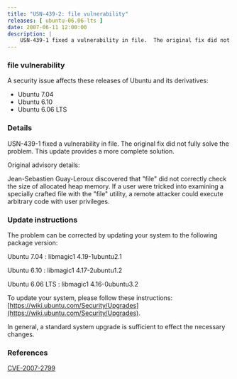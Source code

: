 ```yaml
---
title: "USN-439-2: file vulnerability"
releases: [ ubuntu-06.06-lts ]
date: 2007-06-11 12:00:00
description: |
    USN-439-1 fixed a vulnerability in file.  The original fix did not fully solve the problem.  This update provides a more complete solution.
--- 
```

 
### file vulnerability

A security issue affects these releases of Ubuntu and its derivatives:

* Ubuntu 7.04
* Ubuntu 6.10
* Ubuntu 6.06 LTS

### Details

USN-439-1 fixed a vulnerability in file. The original fix did not fully solve the problem. This update provides a more complete solution.

Original advisory details:

 Jean-Sebastien Guay-Leroux discovered that &quot;file&quot; did not correctly check the size of allocated heap memory. If a user were tricked into examining a specially crafted file with the &quot;file&quot; utility, a remote attacker could execute arbitrary code with user privileges.

### Update instructions

The problem can be corrected by updating your system to the following package version:

Ubuntu 7.04
 : libmagic1 <span>4.19-1ubuntu2.1</span>

Ubuntu 6.10
 : libmagic1 <span>4.17-2ubuntu1.2</span>

Ubuntu 6.06 LTS
 : libmagic1 <span>4.16-0ubuntu3.2</span>

To update your system, please follow these instructions: [https://wiki.ubuntu.com/Security/Upgrades](https://wiki.ubuntu.com/Security/Upgrades).

In general, a standard system upgrade is sufficient to effect the necessary changes.

### References

 [CVE-2007-2799](http://people.ubuntu.com/~ubuntu-security/cve/CVE-2007-2799)
 
